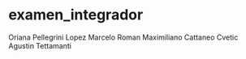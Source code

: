# examen_integrador
Oriana Pellegrini Lopez
Marcelo Roman
Maximiliano Cattaneo Cvetic
Agustin Tettamanti
